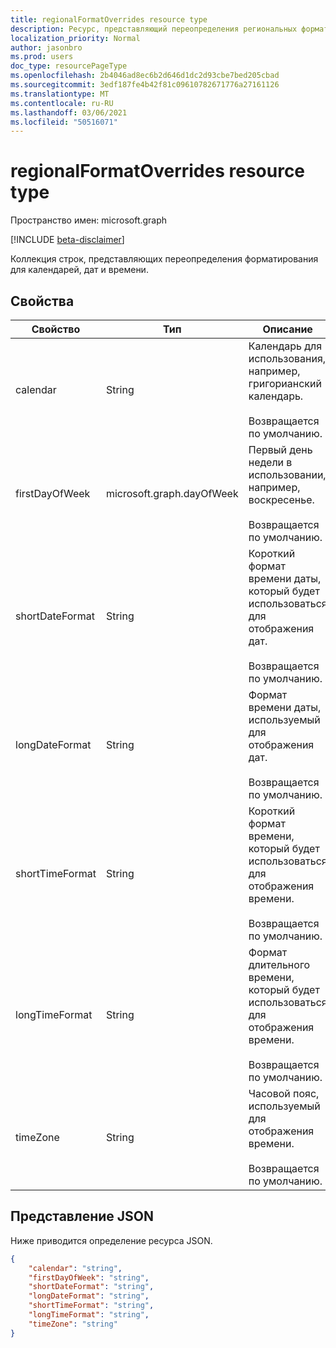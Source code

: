 ```yaml
---
title: regionalFormatOverrides resource type
description: Ресурс, представляющий переопределения региональных форматов для календарей, дат и времени.
localization_priority: Normal
author: jasonbro
ms.prod: users
doc_type: resourcePageType
ms.openlocfilehash: 2b4046ad8ec6b2d646d1dc2d93cbe7bed205cbad
ms.sourcegitcommit: 3edf187fe4b42f81c09610782671776a27161126
ms.translationtype: MT
ms.contentlocale: ru-RU
ms.lasthandoff: 03/06/2021
ms.locfileid: "50516071"
---
```

# <a name="regionalformatoverrides-resource-type"></a>regionalFormatOverrides resource type

Пространство имен: microsoft.graph

[!INCLUDE [beta-disclaimer](../../includes/beta-disclaimer.md)]

Коллекция строк, представляющих переопределения форматирования для календарей, дат и времени. 

## <a name="properties"></a>Свойства

|Свойство             |Тип                     |Описание                                                    |
|---------------------|-------------------------|---------------------------------------------------------------|
|calendar             |String                   |Календарь для использования, например, григорианский календарь.<br><br>Возвращается по умолчанию.|                   
|firstDayOfWeek       |microsoft.graph.dayOfWeek|Первый день недели в использовании, например, воскресенье.<br><br>Возвращается по умолчанию.|
|shortDateFormat      |String                   |Короткий формат времени даты, который будет использоваться для отображения дат.<br><br>Возвращается по умолчанию.|
|longDateFormat       |String                   |Формат времени даты, используемый для отображения дат.<br><br>Возвращается по умолчанию.|
|shortTimeFormat      |String                   |Короткий формат времени, который будет использоваться для отображения времени.<br><br>Возвращается по умолчанию.|
|longTimeFormat       |String                   |Формат длительного времени, который будет использоваться для отображения времени.<br><br>Возвращается по умолчанию.|
|timeZone             |String                   |Часовой пояс, используемый для отображения времени.<br><br>Возвращается по умолчанию.|

## <a name="json-representation"></a>Представление JSON

Ниже приводится определение ресурса JSON.

<!--{
  "blockType": "resource",
  "optionalProperties": [],
  "@odata.type": "microsoft.graph.regionalFormatOverrides"
}-->

```json
{
    "calendar": "string",
    "firstDayOfWeek": "string",
    "shortDateFormat": "string",
    "longDateFormat": "string",
    "shortTimeFormat": "string",
    "longTimeFormat": "string",
    "timeZone": "string"
}
```
<!-- {
  "type": "#page.annotation",
  "description": "regionalFormatOverride resource",
  "keywords": "",
  "section": "documentation",
  "tocPath": ""
}-->


